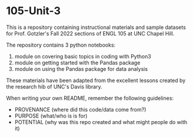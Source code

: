 # 105-Unit-3

This is a repository containing instructional materials and sample datasets for Prof. Gotzler's Fall 2022 sections of ENGL 105 at UNC Chapel Hill.

The repository contains 3 python notebooks:
1. module on covering basic topics in coding with Python3
2. module on getting started with the Pandas package
3. module on using the Pandas package for data analysis

These materials have been adapted from the excellent lessons created by the research hib of UNC's Davis library. 

When writing your own README, remember the following guidelines:

- PROVENANCE (where did this code/data come from?)
- PURPOSE (what/who is is for)
- POTENTIAL (why was this repo created and what might people do with it)
